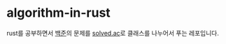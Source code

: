 # algorithm-in-rust
rust를 공부하면서 [백준](https://acmicpc.net)의 문제를 [solved.ac](https://solved.ac)로 클래스를 나누어서 푸는 레포입니다.
